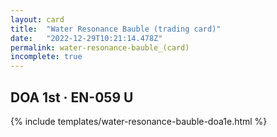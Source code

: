 ```yaml
---
layout: card
title:  "Water Resonance Bauble (trading card)"
date:   "2022-12-29T10:21:14.478Z"
permalink: water-resonance-bauble_(card)
incomplete: true
---
```


## DOA 1st &middot; EN-059 U

{% include templates/water-resonance-bauble-doa1e.html %}
